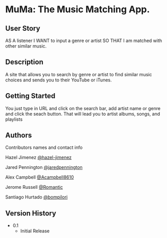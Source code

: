 # MuMa: The Music Matching App.

## User Story

AS A listener
I WANT to input a genre or artist
SO THAT I am matched with other similar music.

## Description

A site that allows you to search by genre or artist to find similar music choices and sends you to their YouTube or iTunes.

## Getting Started

You just type in URL and click on the search bar, add artist name or genre and click the seach button. That will lead you to artist albums, songs, and playlists

## Authors

Contributors names and contact info

Hazel Jimenez
[@hazel-jimenez](https://github.com/hazel-jimenez/)

Jared Pennington
[@jaredpennington](https://github.com/jaredpennington)

Alex Campbell
[@Acampbell8610](https://github.com/Acampbell8610)

Jerome Russell
[@Romantic](https://github.com/Romantic)

Santiago Hurtado
[@bompilori](https://github.com/bompilori)

## Version History

- 0.1
  - Initial Release
